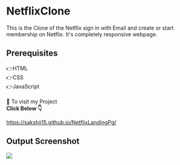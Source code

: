 # NetflixClone
This is the Clone of the Netflix sign in with Email and create or start membership on Netflix. It's completely responsive webpage.

<h2>Prerequisites</h2>
👉HTML<br>
👉CSS<br>
👉JavaScript<br>
<br>
👋 To visit my Project    <br> <b>Click Below 👇<br></b>

https://sakshii15.github.io/NetflixLandingPg/

<h2>Output Screenshot</h2>
<img src= "https://github.com/Sakshii15/NetflixLandingPg.github.io/blob/main/ne.png?raw=true"/>
